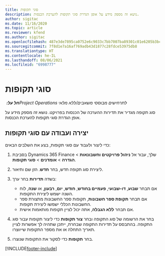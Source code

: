 ```yaml
---
title: סוגי תקופות
description: נושא זה מספק מידע על אופן הגדרת סוגי תקופות להערכת הכנסות.
author: sigitac
ms.date: 11/16/2020
ms.topic: article
ms.reviewer: kfend
ms.author: sigitac
ms.openlocfilehash: 487e3de7895ca0752e6c9033c7bb7007ba89301c01e6205b3bc8a7d750724bc9
ms.sourcegitcommit: 7f8d1e7a16af769adb43d1877c28fdce53975db8
ms.translationtype: HT
ms.contentlocale: he-IL
ms.lasthandoff: 08/06/2021
ms.locfileid: "6998777"
---
```

# <a name="period-types"></a>סוגי תקופות

_**חל על:** ‏Project Operations לתרחישים מבוססי משאבים/ללא מלאי_

סוג תקופה מגדיר את תדירות ההערכה של הכנסות בפרויקט. נושא זה מספק מידע על אופן הגדרת סוגי תקופות להערכת הכנסות. 

## <a name="create-and-work-with-period-types"></a>יצירה ועבודה עם סוגי תקופות
כדי ליצור ולעבוד עם סוגי תקופות, בצע את השלבים הבאים:

1. בסביבת Dynamics 365 Finance שלך, עבור אל **ניהול פרויקטים וחשבונאות** > **הגדרה** > **אומדנים** > **סוגי תקופות**.
2. ליצירת סוג תקופה חדש, בחר **חדש**. הזן שם ותיאור.
3. בשדה **תדירות** בחר ערך:

    - אם תבחר **שבוע**, **דו-שבועי**, **פעמיים בחודש**, **חודש**, **יום**, **רבעון**, או **שנה**, לוח השנה ישמש ליצירת התקופות. 
    - אם תבחר **תקופת ספר חשבונות**, תקופות ספר החשבונות מתצורת ספר החשבונות הכללי ישמשו ליצירת תקופות.
    - אם תבחר **ללא הגבלה**, אתה יכול לציין תקופות מותאמות אישית.
4. בחר את הרשומה של סוג התקופה ובחר **צור תקופות** כדי ליצור תקופות עבור סוג התקופה. בהתבסס על תדירות התקופה שבחרת, ייתכן שתהיה לך אפשרות לציין תאריך התחלה או את מספר התקופות שייווצרו.
5. בחר **תקופות** כדי לסקור את התקופות שנוצרו.



[!INCLUDE[footer-include](../includes/footer-banner.md)]